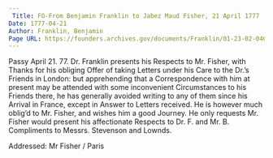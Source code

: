 ```yaml
---
 Title: FO-From Benjamin Franklin to Jabez Maud Fisher, 21 April 1777
Date: 1777-04-21
Author: Franklin, Benjamin
Page URL: https://founders.archives.gov/documents/Franklin/01-23-02-0408
---
```


Passy April 21. 77.
Dr. Franklin presents his Respects to Mr. Fisher, with Thanks for his obliging Offer of taking Letters under his Care to the Dr.’s Friends in London: but apprehending that a Correspondence with him at present may be attended with some inconvenient Circumstances to his Friends there, he has generally avoided writing to any of them since his Arrival in France, except in Answer to Letters received. He is however much oblig’d to Mr. Fisher, and wishes him a good Journey. He only requests Mr. Fisher would present his affectionate Respects to Dr. F. and Mr. B.
Compliments to Messrs. Stevenson and Lownds.
 
Addressed: Mr Fisher / Paris

